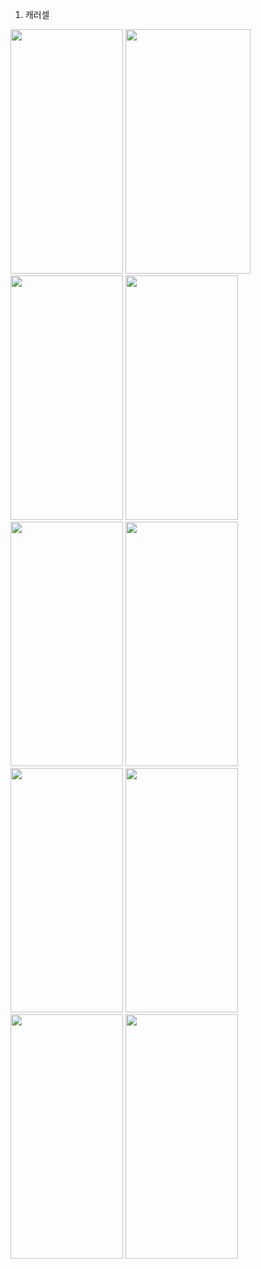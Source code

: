1. 캐러셀

<img src = "https://github.com/Jeongsuwon/StudyAndroid/assets/129022812/988b5765-256d-4f6f-8f40-45b2fbfd0ab8)https://github.com/Jeongsuwon/StudyAndroid/assets/129022812/988b5765-256d-4f6f-8f40-45b2fbfd0ab8.png" width="180px" height="391px">
<img src = "https://github.com/Jeongsuwon/StudyAndroid/assets/129022812/6b0d6067-688a-4ecc-860a-fb665fb06cd0.png" width="200px" height="391px">
<img src = "https://github.com/Jeongsuwon/StudyAndroid/assets/129022812/3917203f-e542-430f-9b32-62b91a0d3759.png" width="180px" height="391px">
<img src = "https://github.com/Jeongsuwon/StudyAndroid/assets/129022812/bf3ba6e0-2933-4db1-94d4-42f3848bbf5e.png" width="180px" height="391px">
<img src = "https://github.com/Jeongsuwon/StudyAndroid/assets/129022812/7a8ad815-b612-4de5-9163-e767403f4cb2.png" width="180px" height="391px">
<img src = "https://github.com/Jeongsuwon/StudyAndroid/assets/129022812/36f1d8a1-6b01-4793-82fd-2c7f2093ccfe.png" width="180px" height="391px">
<img src = "https://github.com/Jeongsuwon/StudyAndroid/assets/129022812/2550bd50-6b78-47de-8485-0c60bbacfbc6.png" width="180px" height="391px">
<img src = "https://github.com/Jeongsuwon/StudyAndroid/assets/129022812/fc4ac62f-1172-47ad-8d47-772e59532576.png" width="180px" height="391px">
<img src = "https://github.com/Jeongsuwon/StudyAndroid/assets/129022812/4d0150e1-8683-48ca-ba07-29408b1b197b.png" width="180px" height="391px">
<img src = "https://github.com/Jeongsuwon/StudyAndroid/assets/129022812/09878020-f4f8-4db4-85cc-926a7f445476.png" width="180px" height="391px">


